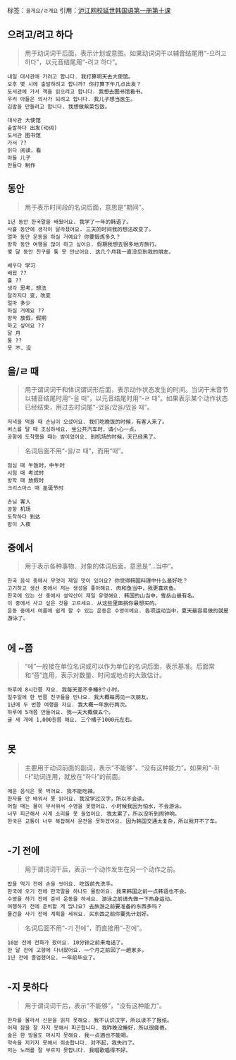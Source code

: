 标签：`을게요/ㄹ게요`
引用：[沪江网校延世韩国语第一册第十课](https://kr.hujiang.com/new/p753789/)

## 으려고/려고 하다
> 用于动词词干后面，表示计划或意图。如果动词词干以辅音结尾用“-으려고 하다”，以元音结尾用“-려고 하다”。
```
내일 대사관에 가려고 합니다. 我打算明天去大使馆。
오후 몇 시에 출발하려고 합니까? 你打算下午几点出发？
도서관에 가서 책을 읽으려고 합니다. 我想去图书馆看书。
우리 아들은 의사가 되려고 합니다. 我儿子想当医生。
김밥을 만들려고 합니다. 我想做紫菜包饭。
```
```
대사관 大使馆
출발하다 出发(动词)
도서관 图书馆
가서 ??
읽다 阅读，看
아들 儿子
만들다 制作
```

## 동안
> 用于表示时间段的名词后面，意思是“期间”。
```
1년 동안 한국말을 배웠어요. 我学了一年的韩语了。
사흘 동안에 생각이 달라졌어요. 三天的时间我的想法改变了。
얼마 동안 운동을 하실 거예요? 你要锻炼多久？
방학 동안 여행을 많이 하고 싶어요. 假期我想去很多地方旅行。
몇 달 동안 친구를 통 못 만났어요. 这几个月我一直没见到我的朋友。
```
```
배우다 学习
배웠 ??
흘 ??
생각 思考，想法
달라지다 变，改变
얼마 多少
하실 거예요 ??
방학 放假，假期
하고 싶어요 ??
달 月
통 ??
못 不，没
```

## 을/ㄹ 때
> 用于谓词词干和体词谓词形后面，表示动作状态发生的时间。当词干末音节以辅音结尾时用“-을 때”，以元音结尾时用“-ㄹ 때”。如果表示某个动作状态已经结束，用过去时词尾“-었을/았을/였을 때”。
```
저녁을 먹을 때 손님이 오셨어요. 我们吃晚饭的时候，有客人来了。
버스를 탈 때 조심하세요. 坐公共汽车时，请小心一点。
공항에 도착했을 때는 밤이었어요. 到机场的时候，天已经黑了。
```
> 名词后面不用“-을/ㄹ 때”，而用“때”。
```
점심 때 午饭时，中午时
시험 때 考试时
방학 때 放假时
크리스마스 때 圣诞节时
```
```
손님 客人
공항 机场
도착하다 到达
밤이 入夜
```

## 중에서
> 用于表示各种事物、对象的体词后面，意思是“...当中”。
```
한국 음식 중에서 무엇이 제일 맛이 있어요? 你觉得韩国料理中什么最好吃？
고기하고 생선 중에서 저는 생성을 좋아해요. 肉和鱼当中，我更喜欢鱼。
한국에 있는 산 중에서 설악산이 제일 유명해요. 韩国的山当中，雪岳山最有名。
이 중에서 사고 싶은 것을 고르세요. 从这些里面挑你最想买的。
운동 중에서 여름에 쉽게 할 수 있는 운동은 수영이에요. 各项运动当中，夏天最容易做的就是游泳了。
```
```

```

## 에 ~쯤
> “에”一般接在单位名词或可以作为单位的名词后面，表示基准。后面常和“쯤”连用，表示对数量、时间或地点的大致估计。
```
하루에 8시간쯤 자요. 我每天差不多睡8个小时。
일주일에 한 번쯤 친구들을 만나요. 我大概每周见一次朋友。
1년에 두 번쯤 여행을 자요. 我大概一年旅行两次。
하루에 5개쯤 만들어요. 我一天大概做五个。
귤 세 개에 1,000원쯤 해요. 三个橘子1000元左右。
```
```

```

## 못
> 主要用于动词前面的副词，表示“不能够”、“没有这种能力”。如果和“-하다”动词连用，就放在“하다”的前面。
```
매운 음식은 못 먹어요. 我不能吃辣。
한자를 안 배워서 못 읽어요. 我没学过汉字，所以不会读。
어릴 때는 물이 무서워서 수영을 못했어요. 小时候我因为怕水，不会游泳。
너무 피곤해서 시계 소리를 못 들었어요. 我太累了，所以没听到闹钟响。
한국은 교통이 너무 복잡해서 운전을 못하겠어요. 因为韩国交通太复杂，所以我开不了车。
```
```

```

## -기 전에
> 用于谓词词干后，表示一个动作发生在另一个动作之前。
```
밥을 먹기 전에 손을 씻어요. 吃饭前先洗手。
한국에 오기 전에 한국말을 하나도 몰랐어요. 我来韩国之前一点韩语也不会。
수영을 하기 전에 준비 운동을 하세요. 游泳之前请先做一下热身运动。
여행하기 전에 준비할 게 많나요? 去旅游之前要准备的东西多吗？
물건을 사기 전에 계획을 세워요. 买东西之前你要先计划好。
```
> 名词后面不用“-기 전에”，而直接用“-전에”。
```
10분 전에 전화가 왔어요. 10分钟之前来电话了。
한 달 전에 고향에 다녀왔어요. 一个月之前回了一趟家乡。
1년 전에 졸업했어요. 一年前毕业了。
```
```

```

## -지 못하다
> 用于谓词词干后，表示“不能够”，“没有这种能力”。
```
한자를 몰라서 신문을 읽지 못해요. 我不认识汉字，所以读不了报纸。
어제 잠을 잘 자지 못해서 피곤합니다. 我昨晚没睡好，所以很疲倦。
술은 한 방울도 마시지 못해요. 我一点酒也不能喝。
약속을 지키지 못해서 죄송합니다. 对不起，我失约了。
저는 노래를 잘 부르지 못합니다. 我唱歌唱得不好。
```
```

```
